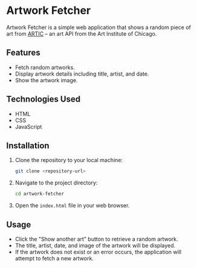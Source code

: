 

# Artwork Fetcher

Artwork Fetcher is a simple web application that shows a random piece of art from [ARTIC](https://api.artic.edu/docs/#introduction) – an art API from the Art Institute of Chicago.

## Features

- Fetch random artworks.
- Display artwork details including title, artist, and date.
- Show the artwork image.

## Technologies Used

- HTML
- CSS
- JavaScript

## Installation

1. Clone the repository to your local machine:
    ```bash
    git clone <repository-url>
    ```
2. Navigate to the project directory:
    ```bash
    cd artwork-fetcher
    ```
3. Open the `index.html` file in your web browser.

## Usage

- Click the "Show another art" button to retrieve a random artwork.
- The title, artist, date, and image of the artwork will be displayed.
- If the artwork does not exist or an error occurs, the application will attempt to fetch a new artwork.